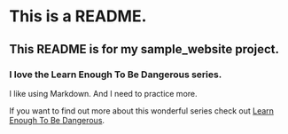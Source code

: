 # This is a README. 

## This README is for my sample_website project.

### I love the Learn Enough To Be Dangerous series.

I like using Markdown. And I need to practice more.

If you want to find out more about this wonderful series check out [Learn Enough To Be Dangerous](https://www.learnenough.com/).
